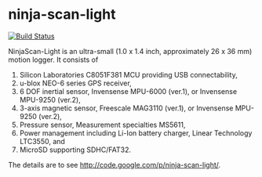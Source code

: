 ninja-scan-light
================
[![Build Status](https://travis-ci.org/fenrir-naru/ninja-scan-light.svg?branch=master)](https://travis-ci.org/fenrir-naru/ninja-scan-light)

NinjaScan-Light is an ultra-small (1.0 x 1.4 inch, approximately 26 x 36 mm) motion logger. 
It consists of
 
1. Silicon Laboratories C8051F381 MCU providing USB connectability, 
2. u-blox NEO-6 series GPS receiver, 
3. 6 DOF inertial sensor, Invensense MPU-6000 (ver.1), or Invensense MPU-9250 (ver.2), 
4. 3-axis magnetic sensor, Freescale MAG3110 (ver.1), or Invensense MPU-9250 (ver.2), 
5. Pressure sensor, Measurement specialties MS5611, 
6. Power management including Li-Ion battery charger, Linear Technology LTC3550, and 
7. MicroSD supporting SDHC/FAT32. 

The details are to see http://code.google.com/p/ninja-scan-light/.
